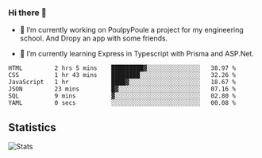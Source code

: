 ### Hi there 👋
- 🔭 I’m currently working on PoulpyPoule a project for my engineering school. And Dropy an app with some friends.

- 🌱 I’m currently learning Express in Typescript with Prisma and ASP.Net.


<!--START_SECTION:waka-->

```text
HTML         2 hrs 5 mins    █████████▓░░░░░░░░░░░░░░░   38.97 %
CSS          1 hr 43 mins    ████████░░░░░░░░░░░░░░░░░   32.26 %
JavaScript   1 hr            ████▓░░░░░░░░░░░░░░░░░░░░   18.67 %
JSON         23 mins         █▓░░░░░░░░░░░░░░░░░░░░░░░   07.16 %
SQL          9 mins          ▓░░░░░░░░░░░░░░░░░░░░░░░░   02.80 %
YAML         0 secs          ░░░░░░░░░░░░░░░░░░░░░░░░░   00.08 %
```

<!--END_SECTION:waka-->

## Statistics

![Stats](https://github-readme-stats.vercel.app/api?username=killian-mannarelli&count_private=true&show_icons=true&theme=dark)

<!--
**killian-mannarelli/killian-mannarelli** is a ✨ _special_ ✨ repository because its `README.md` (this file) appears on your GitHub profile.

Here are some ideas to get you started:

- 🔭 I’m currently working on ...
- 🌱 I’m currently learning ...
- 👯 I’m looking to collaborate on ...
- 🤔 I’m looking for help with ...
- 💬 Ask me about ...
- 📫 How to reach me: ...
- 😄 Pronouns: ...
- ⚡ Fun fact: ...
-->
